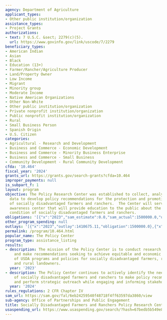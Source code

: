 ```yaml
---
agency: Department of Agriculture
applicant_types:
- Other public institution/organization
assistance_types:
- Project Grants
authorizations:
- text: 7 U.S.C. &sect; 2279(c)(5).
  url: https://www.govinfo.gov/link/uscode/7/2279
beneficiary_types:
- American Indian
- Asian
- Black
- Education (13+)
- Farmer/Rancher/Agriculture Producer
- Land/Property Owner
- Low Income
- Migrant
- Minority group
- Moderate Income
- Native American Organizations
- Other Non-White
- Other public institution/organization
- Private nonprofit institution/organization
- Public nonprofit institution/organization
- Rural
- Small Business Person
- Spanish Origin
- U.S. Citizen
categories:
- Agricultural - Research and Development
- Business and Commerce - Economic Development
- Business and Commerce - Minority Business Enterprise
- Business and Commerce - Small Business
- Community Development - Rural Community Development
cfda: '10.464'
fiscal_year: '2024'
grants_url: https://grants.gov/search-grants?cfda=10.464
improper_payments: null
is_subpart_f: 1
layout: program
objective: The Policy Research Center was established to collect, analyze, and evaluate
  data to develop policy recommendations for the protection and promotion of the interest
  of socially disadvantaged farmers and ranchers.  The Center will serve as a public
  awareness center that will provide education to the public about the history and
  condition of socially disadvantaged farmers and ranchers.
obligations: '[{"x":"2023","sam_estimate":0.0,"sam_actual":1500000.0,"usa_spending_actual":1500000.0},{"x":"2024","sam_estimate":0.0,"sam_actual":1500000.0,"usa_spending_actual":1500000.0},{"x":"2025","sam_estimate":0.0,"sam_actual":1500000.0,"usa_spending_actual":0.0}]'
other_program_spending: null
outlays: '[{"x":"2023","outlay":1410675.11,"obligation":1500000.0},{"x":"2024","outlay":0.0,"obligation":1500000.0},{"x":"2025","outlay":0.0,"obligation":0.0}]'
permalink: /program/10.464.html
popular_name: The Policy Center
program_type: assistance_listing
results:
- description: The mission of the Policy Center is to conduct research, analyze policy
    and make recommendations seeking to achieve equitable and economic integration
    of USDA programs and policies for socially disadvantaged farmers, ranchers, communities,
    and rural landowners.
  year: '2023'
- description: The Policy Center continues to actively identify the needs and concerns
    of socially disadvantaged farmers and ranchers to make policy recommendations
    and perform strategic outreach while engaging and informing stakeholders.
  year: '2024'
rules_regulations: 2 CFR Chapter IV
sam_url: https://sam.gov/fal/6eb24259540f48718f4ff63597da3860/view
sub-agency: Office of Partnerships and Public Engagement
title: Socially Disadvantaged Farmers and Ranchers Policy Research Center
usaspending_url: https://www.usaspending.gov/search/?hash=67bedb5b549e81ac7276ed97d19f35d2
---
```

